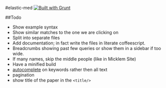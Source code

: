 #elastic-med [![Built with Grunt](https://cdn.gruntjs.com/builtwith.png)](http://gruntjs.com/)

##Todo

* Show example syntax
* Show similar matches to the one we are clicking on
* Split into separate files
* Add documentation; in fact write the files in literate coffeescript.
* Breadcrumbs showing past few queries or show them in a sidebar if too wide.
* If many names, skip the middle people (like in Micklem Site)
* Have a minified build
* [autocomplete](http://www.elasticsearch.org/blog/you-complete-me/) on keywords rather then all text
* pagination
* show title of the paper in the `<title/>`